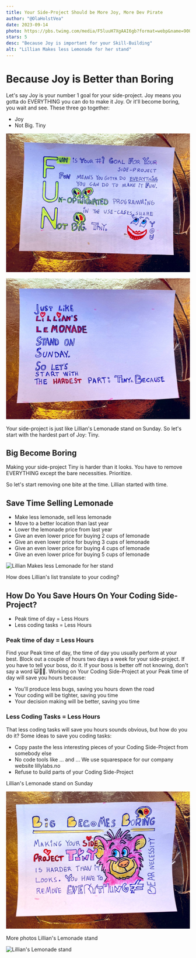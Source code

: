 ```yaml
---
title: Your Side-Project Should be More Joy, More Dev Pirate
author: "@OlaHolstVea"
date: 2023-09-14
photo: https://pbs.twimg.com/media/F5luuH7XgAAI6gb?format=webp&name=900x900
stars: 5
desc: "Because Joy is important for your Skill-Building"
alt: "Lillian Makes less Lemonade for her stand"
---
```


# Because Joy is Better than Boring

Let's say Joy is your number 1 goal for your side-project. Joy means you gotta do EVERYTHING you can do to make it Joy. Or it'll become boring, you wait and see. These three go together:

- Joy
- Not Big. Tiny


![Your Side-Project Should be More Joy](./FUN.jpeg)

![Lillian's Lemonade stand](./Lemonade.jpeg)

Your side-project is just like Lillian's Lemonade stand on Sunday. So let's start with the hardest part of Joy: Tiny.

## Big Become Boring

Making your side-project Tiny is harder than it looks. You have to remove EVERYTHING except the bare necessities. Prioritize.

So let's start removing one bite at the time. Lillian started with time.

## Save Time Selling Lemonade

- Make less lemonade, sell less lemonade
- Move to a better location than last year
- Lower the lemonade price from last year
- Give an even lower price for buying 2 cups of lemonade
- Give an even lower price for buying 3 cups of lemonade
- Give an even lower price for buying 4 cups of lemonade
- Give an even lower price for buying 5 cups of lemonade

![Lillian Makes less Lemonade for her stand](https://pbs.twimg.com/media/F5luuH7XgAAI6gb?format=webp&name=900x900)

How does Lillian's list translate to your coding?

## How Do You Save Hours On Your Coding Side-Project?

- Peak time of day = Less Hours
- Less coding tasks = Less Hours

### Peak time of day = Less Hours

Find your Peak time of day, the time of day you usually perform at your best. Block out a couple of hours two days a week for your side-project. If you have to tell your boss, do it. If your boss is better off not knowing, don't say a word 😺🏴‍☠️. Working on Your Coding Side-Project at your Peak time of day will save you hours because:

- You'll produce less bugs, saving you hours down the road
- Your coding will be tighter, saving you time
- Your decision making will be better, saving you time

### Less Coding Tasks = Less Hours

That less coding tasks will save you hours sounds obvious, but how do you do it? Some ideas to save you coding tasks:

- Copy paste the less interesting pieces of your Coding Side-Project from somebody else
- No code tools like ... and ... We use squarespace for our company website lillylabs.no
- Refuse to build parts of your Coding Side-Project

Lillian's Lemonade stand on Sunday

![bear necessities](./Boring.jpeg)

More photos Lillian's Lemonade stand

![Lillian's Lemonade stand](https://pbs.twimg.com/media/F5kO8k1WkAAF44c?format=webp&name=900x900)

